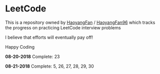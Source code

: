 # LeetCode
This is a repository owned by [HaoyangFan](https://github.com/HaoyangFan) / [HaoyangFan96](https://github.com/HaoyangFan96) which tracks the progress on practicing LeetCode interview problems

I believe that efforts will eventually pay off!

Happy Coding

**08-20-2018**
Complete: 23

**08-21-2018**
Complete: 5, 26, 27, 28, 29, 30

